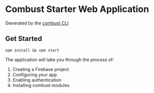 # Combust Starter Web Application

Generated by the [combust CLI](https://github.com/JoeRoddy/combust)

## Get Started

`npm install && npm start`

The application will take you through the process of:

1. Creating a Firebase project
2. Configuring your app
3. Enabling authentication
4. Installing combust modules
